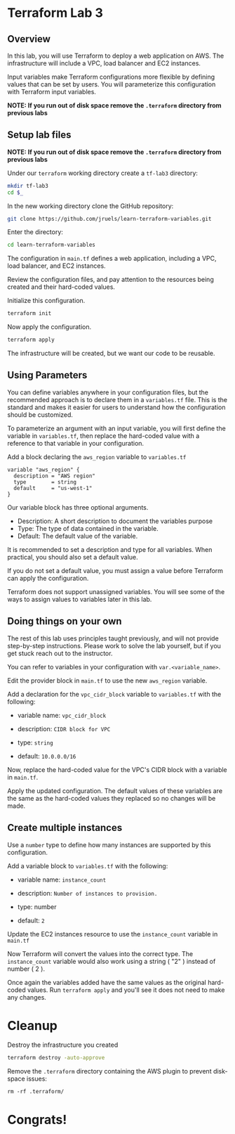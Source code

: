 # Terraform Lab 3

## Overview 
In this lab, you will use Terraform to deploy a web application on AWS. The infrastructure will include a VPC, load balancer and EC2 instances. 

Input variables make Terraform configurations more flexible by defining values that can be set by users. You will parameterize this configuration with Terraform input variables. 

**NOTE: If you run out of disk space remove the `.terraform` directory from previous labs**

## Setup lab files 

**NOTE: If you run out of disk space remove the `.terraform` directory from previous labs**

Under our ```terraform``` working directory create a `tf-lab3` directory:
```sh
mkdir tf-lab3 
cd $_
```

In the new working directory clone the GitHub repository:

```sh
git clone https://github.com/jruels/learn-terraform-variables.git
```

Enter the directory: 
```sh
cd learn-terraform-variables
```

The configuration in `main.tf` defines a web application, including a VPC, load balancer, and EC2 instances.

Review the configuration files, and pay attention to the resources being created and their hard-coded values.

Initialize this configuration.
```sh
terraform init
```

Now apply the configuration.
```sh
terraform apply
```

The infrastructure will be created,  but we want our code to be reusable. 

## Using Parameters

You can define variables anywhere in your configuration files, but the recommended approach is to declare them in a `variables.tf` file. This is the standard and makes it easier for users to understand how the configuration should be customized. 

To parameterize an argument with an input variable, you will first define the variable in `variables.tf`, then replace the hard-coded value with a reference to that variable in your configuration.

Add a block declaring the `aws_region` variable to `variables.tf`

```hcl
variable "aws_region" {
  description = "AWS region"
  type        = string
  default     = "us-west-1"
}
```

Our variable block has three optional arguments. 

- Description: A short description to document the variables purpose 
- Type: The type of data contained in the variable.
- Default: The default value of the variable.

It is recommended to set a description and type for all variables. When practical, you should also set a default value.

If you do not set a default value, you must assign a value before Terraform can apply the configuration.

Terraform does not support unassigned variables. You will see some of the ways to assign values to variables later in this lab.

## Doing things on your own
The rest of this lab uses principles taught previously, and will not provide step-by-step instructions. Please work to solve the lab yourself, but if you get stuck reach out to the instructor.

You can refer to variables in your configuration with `var.<variable_name>`.

Edit the provider block in `main.tf` to use the new `aws_region` variable.

Add a declaration for the `vpc_cidr_block` variable to `variables.tf` with the following: 

- variable name: `vpc_cidr_block`

- description: `CIDR block for VPC`

- type: `string`

- default: `10.0.0.0/16`

Now, replace the hard-coded value for the VPC's CIDR block with a variable in `main.tf`.

Apply the updated configuration. The default values of these variables are the same as the hard-coded values they replaced so no changes will be made.

## Create multiple instances 
Use a `number` type to define how many instances are supported by this configuration. 

Add a variable block to `variables.tf` with the following: 

- variable name: `instance_count`

- description: `Number of instances to provision.`

- type: number 

- default: `2`

Update the EC2 instances resource to use the `instance_count` variable in `main.tf`

Now Terraform will convert the values into the correct type. The `instance_count` variable would also work using a string ( "2" ) instead of number ( 2 ). 


Once again the variables added have the same values as the original hard-coded values. Run `terraform apply` and you'll see it does not need to make any changes.

# Cleanup
Destroy the infrastructure you created
```sh
terraform destroy -auto-approve
```

Remove the ```.terraform``` directory containing the AWS plugin to prevent disk-space issues:
```
rm -rf .terraform/
```


# Congrats!
